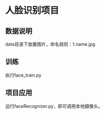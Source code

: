 # 人脸识别项目
## 数据说明
data目录下放置图片，命名规则：1.name.jpg
## 训练
执行face_train.py
## 项目应用
运行faceRecognizer.py，即可调用本地摄像头。